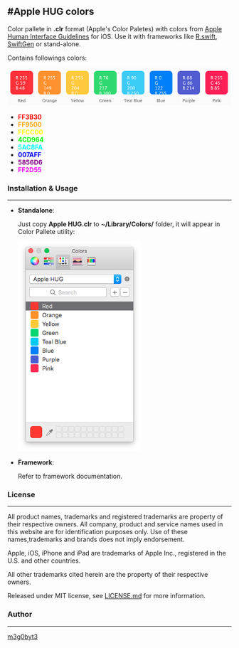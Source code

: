 #Apple HUG colors
---
Color pallete in **.clr** format (Apple's Color Paletes) with colors from [Apple Human Interface Guidelines](https://developer.apple.com/ios/human-interface-guidelines/visual-design/color/) for iOS.
Use it with frameworks like [R.swift](https://github.com/mac-cain13/R.swift), [SwiftGen](https://github.com/SwiftGen/SwiftGen) or stand-alone.

Contains followings colors:

![](Images/screenshot1.png)

* <span style="color:red">**FF3B30**</span>
* <span style="color:orange">**FF9500**</span>
* <span style="color:yellow">**FFCC00**</span>
* <span style="color:lime">**4CD964**</span>
* <span style="color:aqua">**5AC8FA**</span>
* <span style="color:blue">**007AFF**</span>
* <span style="color:purple">**5856D6**</span>
* <span style="color:fuchsia">**FF2D55**</span>

### Installation & Usage
---
* **Standalone**:
	
	Just copy **Apple HUG.clr** to **~/Library/Colors/** folder, it will appear in Color Pallete utility:
	
	![](Images/screenshot2.png)

* **Framework**:

	Refer to framework documentation.

###  License
---

All product names, trademarks and registered trademarks are property of their respective owners. All company, product and service names used in this website are for identification purposes only. Use of these names,trademarks and brands does not imply endorsement.

Apple, iOS, iPhone and iPad are trademarks of Apple Inc., registered in the U.S. and other countries.

All other trademarks cited herein are the property of their respective owners.

Released under MIT license, see [LICENSE.md](LICENSE.md) for more information.

###  Author
---
[m3g0byt3](https://github.com/m3g0byt3)